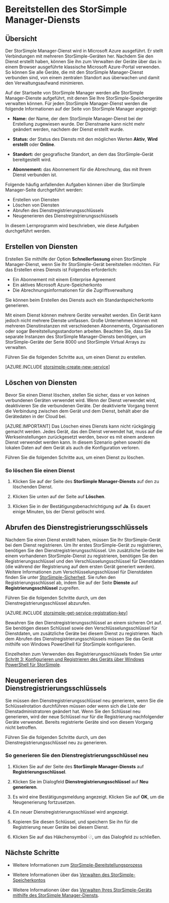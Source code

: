 <properties 
   pageTitle="Bereitstellen des StorSimple Manager-Diensts | Microsoft Azure"
   description="Erläutert das Erstellen und Löschen des StorSimple Manager-Diensts im klassischen Azure-Portal und beschreibt die Verwaltung des Dienstregistrierungsschlüssels."
   services="storsimple"
   documentationCenter=""
   authors="SharS"
   manager="carmonm"
   editor="" />
<tags 
   ms.service="storsimple"
   ms.devlang="na"
   ms.topic="article"
   ms.tgt_pltfrm="na"
   ms.workload="na"
   ms.date="05/24/2016"
   ms.author="v-sharos" />

# Bereitstellen des StorSimple Manager-Diensts

## Übersicht

Der StorSimple Manager-Dienst wird in Microsoft Azure ausgeführt. Er stellt Verbindungen mit mehreren StorSimple-Geräten her. Nachdem Sie den Dienst erstellt haben, können Sie ihn zum Verwalten der Geräte über das in einem Browser ausgeführte klassische Microsoft Azure-Portal verwenden. So können Sie alle Geräte, die mit den StorSimple Manager-Dienst verbunden sind, von einem zentralen Standort aus überwachen und damit den Verwaltungsaufwand minimieren.

Auf der Startseite von StorSimple Manager werden alle StorSimple Manager-Dienste aufgeführt, mit denen Sie Ihre StorSimple-Speichergeräte verwalten können. Für jeden StorSimple Manager-Dienst werden die folgende Informationen auf der Seite von StorSimple Manager angezeigt:

- **Name:** der Name, der dem StorSimple Manager-Dienst bei der Erstellung zugewiesen wurde. Der Dienstname kann nicht mehr geändert werden, nachdem der Dienst erstellt wurde.

- **Status:** der Status des Diensts mit den möglichen Werten **Aktiv**, **Wird erstellt** oder **Online**.

- **Standort:** der geografische Standort, an dem das StorSimple-Gerät bereitgestellt wird.

- **Abonnement:** das Abonnement für die Abrechnung, das mit Ihrem Dienst verbunden ist.

Folgende häufig anfallenden Aufgaben können über die StorSimple Manager-Seite durchgeführt werden:

- Erstellen von Diensten
- Löschen von Diensten
- Abrufen des Dienstregistrierungsschlüssels
- Neugenerieren des Dienstregistrierungsschlüssels

In diesem Lernprogramm wird beschrieben, wie diese Aufgaben durchgeführt werden.

## Erstellen von Diensten

Erstellen Sie mithilfe der Option **Schnellerfassung** einen StorSimple Manager-Dienst, wenn Sie Ihr StorSimple-Gerät bereitstellen möchten. Für das Erstellen eines Diensts ist Folgendes erforderlich:

- Ein Abonnement mit einem Enterprise Agreement
- Ein aktives Microsoft Azure-Speicherkonto
- Die Abrechnungsinformationen für die Zugriffsverwaltung

Sie können beim Erstellen des Diensts auch ein Standardspeicherkonto generieren.

Mit einem Dienst können mehrere Geräte verwaltet werden. Ein Gerät kann jedoch nicht mehrere Dienste umfassen. Große Unternehmen können mit mehreren Dienstinstanzen mit verschiedenen Abonnements, Organisationen oder sogar Bereitstellungsstandorten arbeiten. Beachten Sie, dass Sie separate Instanzen des StorSimple Manager-Diensts benötigen, um StorSimple-Geräte der Serie 8000 und StorSimple Virtual Arrays zu verwalten.

Führen Sie die folgenden Schritte aus, um einen Dienst zu erstellen.

[AZURE.INCLUDE [storsimple-create-new-service](../../includes/storsimple-create-new-service.md)]

## Löschen von Diensten

Bevor Sie einen Dienst löschen, stellen Sie sicher, dass er von keinen verbundenen Geräten verwendet wird. Wenn der Dienst verwendet wird, deaktivieren Sie die verbundenen Geräte. Der deaktivierte Vorgang trennt die Verbindung zwischen dem Gerät und dem Dienst, behält aber die Gerätedaten in der Cloud bei.

[AZURE.IMPORTANT] Das Löschen eines Diensts kann nicht rückgängig gemacht werden. Jedes Gerät, das den Dienst verwendet hat, muss auf die Werkseinstellungen zurückgesetzt werden, bevor es mit einem anderen Dienst verwendet werden kann. In diesem Szenario gehen sowohl die lokalen Daten auf dem Gerät als auch die Konfiguration verloren.

Führen Sie die folgenden Schritte aus, um einen Dienst zu löschen.

### So löschen Sie einen Dienst

1. Klicken Sie auf der Seite des **StorSimple Manager-Diensts** auf den zu löschenden Dienst.

1. Klicken Sie unten auf der Seite auf **Löschen**.

1. Klicken Sie in der Bestätigungsbenachrichtigung auf **Ja**. Es dauert einige Minuten, bis der Dienst gelöscht wird.

## Abrufen des Dienstregistrierungsschlüssels

Nachdem Sie einen Dienst erstellt haben, müssen Sie Ihr StorSimple-Gerät bei dem Dienst registrieren. Um Ihr erstes StorSimple-Gerät zu registrieren, benötigen Sie den Dienstregistrierungsschlüssel. Um zusätzliche Geräte bei einem vorhandenen StorSimple-Dienst zu registrieren, benötigen Sie den Registrierungsschlüssel und den Verschlüsselungsschlüssel für Dienstdaten (die während der Registrierung auf dem ersten Gerät generiert werden). Weitere Informationen zum Verschlüsselungsschlüssel für Dienstdaten finden Sie unter [StorSimple-Sicherheit](storsimple-security.md). Sie rufen den Registrierungsschlüssel ab, indem Sie auf der Seite **Dienste** auf **Registrierungsschlüssel** zugreifen.

Führen Sie die folgenden Schritte durch, um den Dienstregistrierungsschlüssel abzurufen.

[AZURE.INCLUDE [storsimple-get-service-registration-key](../../includes/storsimple-get-service-registration-key.md)]

Bewahren Sie den Dienstregistrierungsschlüssel an einem sicheren Ort auf. Sie benötigen diesen Schlüssel sowie den Verschlüsselungsschlüssel für Dienstdaten, um zusätzliche Geräte bei diesem Dienst zu registrieren. Nach dem Abrufen des Dienstregistrierungsschlüssels müssen Sie das Gerät mithilfe von Windows PowerShell für StorSimple konfigurieren.

Einzelheiten zum Verwenden des Registrierungsschlüssels finden Sie unter [Schritt 3: Konfigurieren und Registrieren des Geräts über Windows PowerShell für StorSimple](storsimple-deployment-walkthrough.md#step-2-configure-and-register-the-device-through-windows-powershell-for-storsimple).

## Neugenerieren des Dienstregistrierungsschlüssels

Sie müssen den Dienstregistrierungsschlüssel neu generieren, wenn Sie die Schlüsselrotation durchführen müssen oder wenn sich die Liste der Dienstadministratoren geändert hat. Wenn Sie den Schlüssel neu generieren, wird der neue Schlüssel nur für die Registrierung nachfolgender Geräte verwendet. Bereits registrierte Geräte sind von diesem Vorgang nicht betroffen.

Führen Sie die folgenden Schritte durch, um den Dienstregistrierungsschlüssel neu zu generieren.

### So generieren Sie den Dienstregistrierungsschlüssel neu

1. Klicken Sie auf der Seite des **StorSimple Manager-Diensts** auf **Registrierungsschlüssel**.

1. Klicken Sie im Dialogfeld **Dienstregistrierungsschlüssel** auf **Neu generieren**.

1. Es wird eine Bestätigungsmeldung angezeigt. Klicken Sie auf **OK**, um die Neugenerierung fortzusetzen.

1. Ein neuer Dienstregistrierungsschlüssel wird angezeigt.

1. Kopieren Sie diesen Schlüssel, und speichern Sie ihn für die Registrierung neuer Geräte bei diesem Dienst.

1. Klicken Sie auf das Häkchensymbol ![Häkchensymbol](./media/storsimple-manage-service/HCS_CheckIcon.png), um das Dialogfeld zu schließen.


## Nächste Schritte

- Weitere Informationen zum [StorSimple-Bereitstellungsprozess](storsimple-deployment-walkthrough.md)

- Weitere Informationen über das [Verwalten des StorSimple-Speicherkontos](storsimple-manage-storage-accounts.md)

- Weitere Informationen über das [Verwalten Ihres StorSimple-Geräts mithilfe des StorSimple Manager-Diensts](storsimple-manager-service-administration.md).

 

<!---HONumber=AcomDC_0525_2016-->